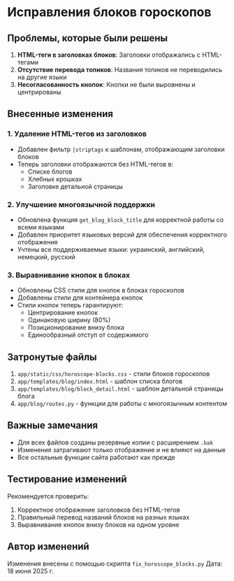 # Исправления блоков гороскопов

## Проблемы, которые были решены
1. **HTML-теги в заголовках блоков**: Заголовки отображались с HTML-тегами
2. **Отсутствие перевода топиков**: Названия топиков не переводились на другие языки
3. **Несогласованность кнопок**: Кнопки не были выровнены и центрированы

## Внесенные изменения

### 1. Удаление HTML-тегов из заголовков
- Добавлен фильтр `|striptags` к шаблонам, отображающим заголовки блоков
- Теперь заголовки отображаются без HTML-тегов в:
  - Списке блогов
  - Хлебных крошках
  - Заголовке детальной страницы

### 2. Улучшение многоязычной поддержки
- Обновлена функция `get_blog_block_title` для корректной работы со всеми языками
- Добавлен приоритет языковых версий для обеспечения корректного отображения
- Учтены все поддерживаемые языки: украинский, английский, немецкий, русский

### 3. Выравнивание кнопок в блоках
- Обновлены CSS стили для кнопок в блоках гороскопов
- Добавлены стили для контейнера кнопок
- Стили кнопок теперь гарантируют:
  - Центрирование кнопок
  - Одинаковую ширину (80%)
  - Позиционирование внизу блока
  - Единообразный отступ от содержимого

## Затронутые файлы
1. `app/static/css/horoscope-blocks.css` - стили блоков гороскопов
2. `app/templates/blog/index.html` - шаблон списка блогов
3. `app/templates/blog/block_detail.html` - шаблон детальной страницы блога
4. `app/blog/routes.py` - функции для работы с многоязычным контентом

## Важные замечания
- Для всех файлов созданы резервные копии с расширением `.bak`
- Изменения затрагивают только отображение и не влияют на данные
- Все остальные функции сайта работают как прежде

## Тестирование изменений
Рекомендуется проверить:
1. Корректное отображение заголовков без HTML-тегов
2. Правильный перевод названий блоков на разных языках
3. Выравнивание кнопок внизу блоков на одном уровне

## Автор изменений
Изменения внесены с помощью скрипта `fix_horoscope_blocks.py`
Дата: 18 июня 2025 г.
